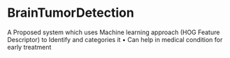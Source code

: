 # BrainTumorDetection
A Proposed system which uses Machine learning approach (HOG Feature Descriptor) to Identify and categories it • Can help in medical condition for early treatment
